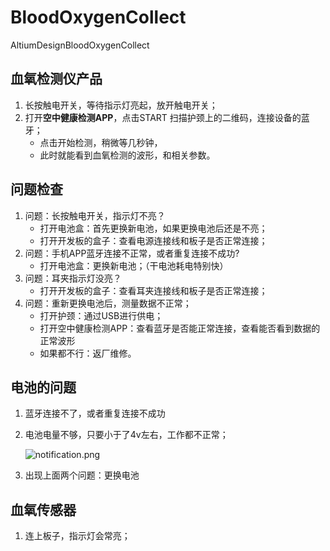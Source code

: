 # BloodOxygenCollect
AltiumDesignBloodOxygenCollect 

## 血氧检测仪产品

1. 长按触电开关，等待指示灯亮起，放开触电开关；
2. 打开**空中健康检测APP**，点击START 扫描护颈上的二维码，连接设备的蓝牙；
   + 点击开始检测，稍微等几秒钟，
   + 此时就能看到血氧检测的波形，和相关参数。

## 问题检查

1. 问题：长按触电开关，指示灯不亮？
   + 打开电池盒：首先更换新电池，如果更换电池后还是不亮；
   + 打开开发板的盒子：查看电源连接线和板子是否正常连接；
2. 问题：手机APP蓝牙连接不正常，或者重复连接不成功?
   + 打开电池盒：更换新电池；（干电池耗电特别快）
3. 问题：耳夹指示灯没亮？
   + 打开开发板的盒子：查看耳夹连接线和板子是否正常连接；
4. 问题：重新更换电池后，测量数据不正常；
   + 打开护颈：通过USB进行供电；
   + 打开空中健康检测APP：查看蓝牙是否能正常连接，查看能否看到数据的正常波形
   + 如果都不行：返厂维修。

## 电池的问题

1. 蓝牙连接不了，或者重复连接不成功

2. 电池电量不够，只要小于了4v左右，工作都不正常；

   ![notification.png]()

3. 出现上面两个问题：更换电池

## 血氧传感器

1. 连上板子，指示灯会常亮；

   